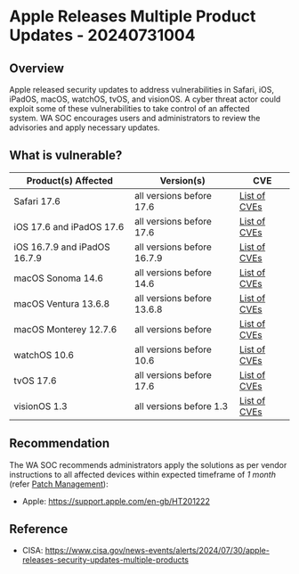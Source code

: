 # Apple Releases Multiple Product Updates - 20240731004

## Overview

Apple released security updates to address vulnerabilities in Safari, iOS, iPadOS, macOS, watchOS, tvOS, and visionOS. A cyber threat actor could exploit some of these vulnerabilities to take control of an affected system. WA SOC encourages users and administrators to review the advisories and apply necessary updates.

## What is vulnerable?

| Product(s) Affected | Version(s)                                                                                                                                   | CVE                                                                                                                                                                                                                                                                                                                       |
| ------------------- | -------------------------------------------------------------------------------------------------------------------------------------------- | ------------------------------------------------------------------------------------------------------------------------------------------------------------------------------------------------------------------------------------------------------------------------------------------------------------------------- |
| Safari 17.6       | all versions before 17.6 | [List of CVEs](https://support.apple.com/en-us/HT214121) |
| iOS 17.6 and iPadOS 17.6| all versions before 17.6| [List of CVEs](https://support.apple.com/en-us/HT214117)|
|iOS 16.7.9 and iPadOS 16.7.9|all versions before 16.7.9| [List of CVEs](https://support.apple.com/en-us/HT214116)
|macOS Sonoma 14.6|all versions before 14.6| [List of CVEs](https://support.apple.com/en-us/HT214119)
|macOS Ventura 13.6.8|all versions before 13.6.8| [List of CVEs](https://support.apple.com/en-us/HT214120)
|macOS Monterey 12.7.6|all versions before|[List of CVEs](https://support.apple.com/en-us/HT214118)
|watchOS 10.6 |all versions before 10.6|[List of CVEs](https://support.apple.com/en-us/HT214124)
|tvOS 17.6|all versions before 17.6|[List of CVEs](https://support.apple.com/en-us/HT214122)
|visionOS 1.3|all versions before 1.3|[List of CVEs](https://support.apple.com/en-us/HT214123)

## Recommendation

The WA SOC recommends administrators apply the solutions as per vendor instructions to all affected devices within expected timeframe of *1 month* (refer [Patch Management](../guidelines/patch-management.md)):

- Apple: <https://support.apple.com/en-gb/HT201222>

## Reference

- CISA: <https://www.cisa.gov/news-events/alerts/2024/07/30/apple-releases-security-updates-multiple-products>
